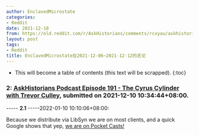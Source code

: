 ```yaml
---
author: EnclavedMicrostate
categories:
- Reddit
date: 2021-12-10
from: https://old.reddit.com/r/AskHistorians/comments/rcxyau/askhistorians_podcast_episode_191_the_cyrus/
layout: post
tags:
- Reddit
title: EnclavedMicrostate在2021-12-06~2021-12-12的言论
---
```


* This will become a table of contents (this text will be scrapped).
{:toc}

### 2: [AskHistorians Podcast Episode 191 - The Cyrus Cylinder with Trevor Culley](https://old.reddit.com/r/AskHistorians/comments/rcxyau/askhistorians_podcast_episode_191_the_cyrus/), submitted on 2021-12-10 10:34:44+08:00.

----- __2.1__ -----2022-01-10 10:10:06+08:00:

Because we distribute via LibSyn we are on most clients, and a quick Google shows that yep, [we are on Pocket Casts!](https://pca.st/VBJb)

